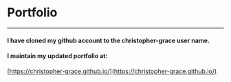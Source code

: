 # Portfolio

---
#### I have cloned my github account to the christopher-grace user name.
#### I maintain my updated portfolio at:

[https://christopher-grace.github.io/](https://christopher-grace.github.io/)
